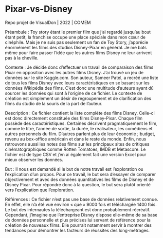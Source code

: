 # Pixar-vs-Disney
Repo projet de VisualDon | 2022 | COMEM

Préambule :
Toy story étant le premier film que j’ai regardé jusqu’au bout étant petit, la franchise occupe une place spéciale dans mon cœur de cinéphile. Mais je ne suis pas seulement un fan de Toy Story, j’apprécie énormément les films des studios Disney-Pixar en général. Je me bats même pour faire passer l’idée que les autres films Disney ne leur arrivent pas à la cheville.

Contexte :
Je décide donc d’effectuer un travail de comparaison des films Pixar en opposition avec les autres films Disney.
J’ai trouvé un jeu de données sur le site Kaggle.com. Son auteur, Sameer Patel, a recréé une liste de tous les films Disney avec leurs caractéristiques en se basant sur les données Wikipédia des films. C’est donc une multitude d’auteurs ayant dû sourcer les données qui sont à l’origine de ce fichier.
Le contexte de création est simplement un désir de regroupement et de clarification des films du studio de la souris de la part de l’auteur.

Description : 
Ce fichier contient la liste complète des films Disney. Celle-ci est donc directement constituée des films Disney-Pixar. Chaque film possède des caractéristiques. Certaines décrivent pragmatiquement le film, comme le titre, l’année de sortie, la durée, le réalisateur, les comédiens et autres personnels du film. D’autres parlent plus de leur économie ; budget, revenu au box-office américain et dans le reste du monde. Enfin, nous retrouvons aussi les notes des films sur les principaux sites de critiques cinématographiques comme Rotten Tomatoes, IMDB et Metascore.
Le fichier est de type CSV et j’en ai également fait une version Excel pour mieux observer les données.

But :
Il nous est demandé si le but de notre travail est l’exploration ou l’explication d’un propos. Pour ce travail, le but sera d’essayer de comparer objectivement et avec des données quantitatives les films de Disney et de Disney Pixar. Pour répondre donc à la question, le but sera plutôt orienté vers l’explication que l’exploration.

Références : 
Ce fichier n’est pas une base de données relativement connue. En effet, elle n’a été vue environ « que » 9000 fois et téléchargée 1400 fois. Le but des internautes la téléchargeant est donc probablement récréatif. Cependant, j’imagine que l’entreprise Disney dispose elle-même de sa base de données personnelle et plus précises lui servant de référence pour la création de nouveaux films. Elle pourrait notamment servir à montrer des tendances pour démontrer les facteurs de réussites des long-métrages.
